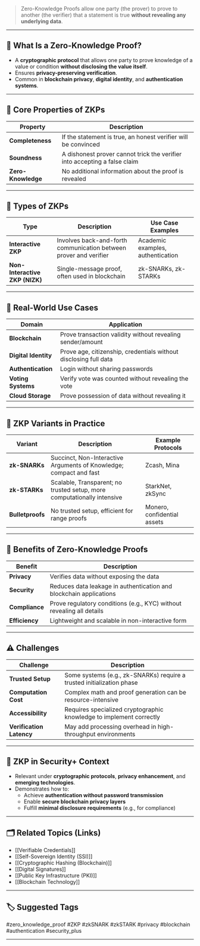 > Zero-Knowledge Proofs allow one party (the prover) to prove to another (the verifier) that a statement is true **without revealing any underlying data**.

---

## 📌 What Is a Zero-Knowledge Proof?

- A **cryptographic protocol** that allows one party to prove knowledge of a value or condition **without disclosing the value itself**.
- Ensures **privacy-preserving verification**.
- Common in **blockchain privacy**, **digital identity**, and **authentication systems**.

---

## 🧠 Core Properties of ZKPs

| Property               | Description                                                                 |
|------------------------|-----------------------------------------------------------------------------|
| **Completeness**        | If the statement is true, an honest verifier will be convinced             |
| **Soundness**           | A dishonest prover cannot trick the verifier into accepting a false claim  |
| **Zero-Knowledge**      | No additional information about the proof is revealed                      |

---

## 🧪 Types of ZKPs

| Type                        | Description                                                      | Use Case Examples             |
|-----------------------------|------------------------------------------------------------------|-------------------------------|
| **Interactive ZKP**         | Involves back-and-forth communication between prover and verifier | Academic examples, authentication |
| **Non-Interactive ZKP (NIZK)** | Single-message proof, often used in blockchain                 | zk-SNARKs, zk-STARKs           |

---

## 🔄 Real-World Use Cases

| Domain               | Application                                                       |
|----------------------|-------------------------------------------------------------------|
| **Blockchain**        | Prove transaction validity without revealing sender/amount        |
| **Digital Identity**  | Prove age, citizenship, credentials without disclosing full data  |
| **Authentication**    | Login without sharing passwords                                   |
| **Voting Systems**    | Verify vote was counted without revealing the vote                |
| **Cloud Storage**     | Prove possession of data without revealing it                     |

---

## 🧰 ZKP Variants in Practice

| Variant      | Description                                                              | Example Protocols           |
|--------------|---------------------------------------------------------------------------|-----------------------------|
| **zk-SNARKs**| Succinct, Non-Interactive Arguments of Knowledge; compact and fast        | Zcash, Mina                 |
| **zk-STARKs**| Scalable, Transparent; no trusted setup, more computationally intensive   | StarkNet, zkSync            |
| **Bulletproofs** | No trusted setup, efficient for range proofs                         | Monero, confidential assets |

---

## 🔐 Benefits of Zero-Knowledge Proofs

| Benefit                 | Description                                                           |
|--------------------------|------------------------------------------------------------------------|
| **Privacy**              | Verifies data without exposing the data                               |
| **Security**             | Reduces data leakage in authentication and blockchain applications     |
| **Compliance**           | Prove regulatory conditions (e.g., KYC) without revealing all details  |
| **Efficiency**           | Lightweight and scalable in non-interactive form                      |

---

## ⚠️ Challenges

| Challenge               | Description                                                           |
|--------------------------|------------------------------------------------------------------------|
| **Trusted Setup**        | Some systems (e.g., zk-SNARKs) require a trusted initialization phase  |
| **Computation Cost**     | Complex math and proof generation can be resource-intensive            |
| **Accessibility**        | Requires specialized cryptographic knowledge to implement correctly    |
| **Verification Latency** | May add processing overhead in high-throughput environments            |

---

## 🧠 ZKP in Security+ Context

- Relevant under **cryptographic protocols**, **privacy enhancement**, and **emerging technologies**.
- Demonstrates how to:
  - Achieve **authentication without password transmission**
  - Enable **secure blockchain privacy layers**
  - Fulfill **minimal disclosure requirements** (e.g., for compliance)

---

## 🗂 Related Topics (Links)

- [[Verifiable Credentials]]
- [[Self-Sovereign Identity (SSI)]]
- [[Cryptographic Hashing (Blockchain)]]
- [[Digital Signatures]]
- [[Public Key Infrastructure (PKI)]]
- [[Blockchain Technology]]

---

## 🏷 Suggested Tags

#zero_knowledge_proof #ZKP #zkSNARK #zkSTARK #privacy #blockchain #authentication #security_plus

---
